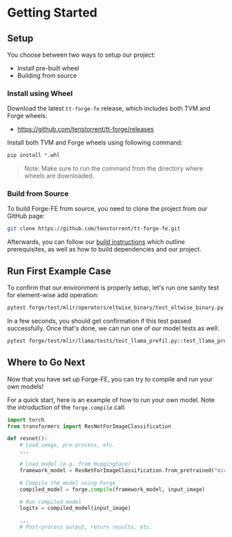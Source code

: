 # Getting Started

## Setup
You choose between two ways to setup our project:
- Install pre-built wheel
- Building from source

### Install using Wheel

Download the latest `tt-forge-fe` release, which includes both TVM and Forge wheels:
- https://github.com/tenstorrent/tt-forge/releases

Install both TVM and Forge wheels using following command:
```py
pip install *.whl
```

> Note: Make sure to run the command from the directory where wheels are downloaded.

### Build from Source

To build Forge-FE from source, you need to clone the project from our GitHub page:
```bash
git clone https://github.com/tenstorrent/tt-forge-fe.git
```

Afterwards, you can follow our [build instructions](https://docs.tenstorrent.com/tt-forge-fe/build.html) which outline prerequisites, as well as how to build dependencies and our project.

## Run First Example Case

To confirm that our environment is properly setup, let's run one sanity test for element-wise add operation:
```bash
pytest forge/test/mlir/operators/eltwise_binary/test_eltwise_binary.py::test_add
```

In a few seconds, you should get confirmation if this test passed successfully. Once that's done, we can run one of our model tests as well:
```bash
pytest forge/test/mlir/llama/tests/test_llama_prefil.py::test_llama_prefil_on_device_decode_on_cpu
```

## Where to Go Next

Now that you have set up Forge-FE, you can try to compile and run your own models!

For a quick start, here is an example of how to run your own model. Note the introduction of the `forge.compile` call:

```py
import torch
from transformers import ResNetForImageClassification

def resnet():
    # Load image, pre-process, etc.
    ...

    # Load model (e.g. from HuggingFace)
    framework_model = ResNetForImageClassification.from_pretrained("microsoft/resnet-50")

    # Compile the model using Forge
    compiled_model = forge.compile(framework_model, input_image)

    # Run compiled model
    logits = compiled_model(input_image)

    ...
    # Post-process output, return results, etc.
```
